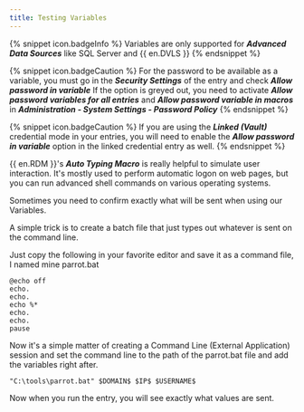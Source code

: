 ```yaml
---
title: Testing Variables
---
```

{% snippet icon.badgeInfo %}
Variables are only supported for ***Advanced Data Sources*** like SQL Server and {{ en.DVLS }}
{% endsnippet %}

{% snippet icon.badgeCaution %}
For the password to be available as a variable, you must go in the ***Security Settings*** of the entry and check ***Allow password in variable***
If the option is greyed out, you need to activate ***Allow password variables for all entries*** and ***Allow password variable in macros*** in ***Administration - System Settings - Password Policy***
{% endsnippet %}

{% snippet icon.badgeCaution %}
If you are using the ***Linked (Vault)*** credential mode in your entries, you will need to enable the ***Allow password in variable*** option in the linked credential entry as well.
{% endsnippet %}

{{ en.RDM }}'s ***Auto Typing Macro*** is really helpful to simulate user interaction. It's mostly used to perform automatic logon on web pages, but you can run advanced shell commands on various operating systems.

Sometimes you need to confirm exactly what will be sent when using our Variables.

A simple trick is to create a batch file that just types out whatever is sent on the command line.

Just copy the following in your favorite editor and save it as a command file, I named mine parrot.bat

```
@echo off  
echo.  
echo.  
echo %*  
echo.  
echo.  
pause  
```
Now it's a simple matter of creating a Command Line (External Application) session and set the command line to the path of the parrot.bat file and add the variables right after.  

`"C:\tools\parrot.bat" $DOMAIN$ $IP$ $USERNAME$`  

Now when you run the entry, you will see exactly what values are sent.
